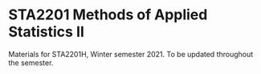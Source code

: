 # STA2201 Methods of Applied Statistics II

Materials for STA2201H, Winter semester 2021. To be updated throughout the semester. 
